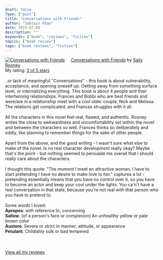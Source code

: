 ```yaml
---
draft: false
Type: ["post"]
title: "Conversations with Friends"
author: "Sabtain Khan"
date: 2019-07-08
description: ""
keywords: ["book", "reviews", "fiction"]
topics: ["book review"]
tags: ["book reviews", "fiction"]
---
```



<a href="https://www.goodreads.com/book/show/32766661-conversations-with-friends" style="float: left; padding-right: 20px"><img border="0" alt="Conversations with Friends" src="https://i.gr-assets.com/images/S/compressed.photo.goodreads.com/books/1500031260l/32766661._SX98_.jpg" /></a><a href="https://www.goodreads.com/book/show/32766661-conversations-with-friends">Conversations with Friends</a> by <a href="https://www.goodreads.com/author/show/15860970.Sally_Rooney">Sally Rooney</a><br/>
My rating: <a href="https://www.goodreads.com/review/show/2764212713">3 of 5 stars</a><br /><br />
..or lack of meaningful "Conversations" - this book is about vulnerability, acceptance, and opening oneself up. Getting away from something surface level, or internalizing everything. This book is about 4 people and their intertwining relationships. Frances and Bobbi who are best friends and were/are in a relationship meet with a cool older couple, Nick and Melissa. The relations get complicated, and Frances struggles with it all.<br /><br />All the characters in this novel feel real, flawed, and authentic. Rooney writes the close to awkwardness and uncomfortability set within the novel and between the characters so well. Frances thinks so deliberately and oddly, like planning to remember things for the sake of other people. <br /><br />Apart from the above, and the good writing - I wasn't sure what else to make of the novel. Is no real character development really okay? Maybe that's the point - but nothing seemed to persuade me overall that I should really care about the characters.<br /><br />I thought this quote: "The moment I meet an attractive woman, I have to start pretending I have no desire to make love to her." captures a lot - pretending essentially means that you have no control over it, so you have to become an actor and keep your cool under the lights. You ca'n't have a real conversation in that state, because you're not real with that person who you have to pretend to.<br /><br />Some words I loved:<br /><b>Apropos</b>: with reference to; concerning<br /><b>Sallow</b>: (of a person's face or complexion) An unhealthy yellow or pale brown color<br /><b>Austere</b>: Severe or strict in manner, attitude, or appearance<br /><b>Petulant</b>: Childishly sulk or bad tempered<br /><br />
<br/><br/>
<a href="https://www.goodreads.com/review/list/19015356-sabtain-khan">View all my reviews</a>
